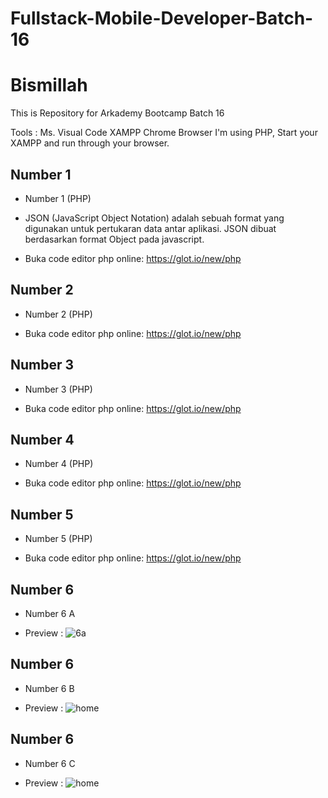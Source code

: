 # Fullstack-Mobile-Developer-Batch-16

# Bismillah
This is Repository for Arkademy Bootcamp Batch 16 

Tools : 
Ms. Visual Code
XAMPP
Chrome Browser
I'm using PHP, Start your XAMPP and run through your browser.

## Number 1

- Number 1 (PHP)
- JSON (JavaScript Object Notation) adalah sebuah format yang digunakan untuk pertukaran data antar aplikasi. JSON dibuat berdasarkan format Object pada javascript. 

- Buka code editor php online: https://glot.io/new/php


## Number 2

- Number 2 (PHP)

- Buka code editor php online: https://glot.io/new/php

## Number 3

- Number 3 (PHP)

- Buka code editor php online: https://glot.io/new/php

## Number 4

- Number 4 (PHP)

- Buka code editor php online: https://glot.io/new/php

## Number 5

- Number 5 (PHP)

- Buka code editor php online: https://glot.io/new/php

## Number 6

- Number 6 A

- Preview :
![6a](https://user-images.githubusercontent.com/59035856/81468354-2f0d8e80-9209-11ea-884b-6187ab4a7aa5.PNG)


## Number 6

- Number 6 B

- Preview :
![home](https://user-images.githubusercontent.com/59035856/75094061-12729a80-55ba-11ea-9c23-768a3090f5a8.PNG)

## Number 6

- Number 6 C

- Preview :
![home](https://user-images.githubusercontent.com/59035856/75112898-334ef480-567b-11ea-8610-4a1a8b27a888.PNG)
